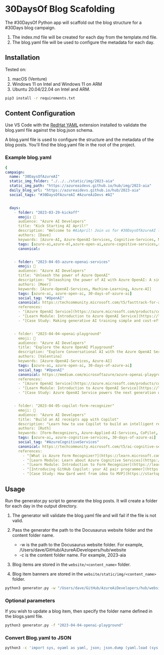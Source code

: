 # 30DaysOf Blog Scafolding

The #30DaysOf Python app will scaffold out the blog structure for a #30Days blog campaign.

1. The index.md file will be created for each day from the template.md file.
1. The blog.yaml file will be used to configure the metadata for each day.

## Installation

Tested on:

1. macOS (Venture)
1. Windows 11 on Intel and Windows 11 on ARM
1. Ubuntu 20.04/22.04 on Intel and ARM.

```bash
pip3 install -r requirements.txt
```

## Content Configuration

Use VS Code with the [RedHat YAML](https://marketplace.visualstudio.com/items?itemName=redhat.vscode-yaml) extension installed to validate the blog.yaml file against the blog.json schema.

A blog.yaml file is used to configure the structure and the metadata of the blog posts. You'll find the blog.yaml file in the root of the project.

### Example blog.yaml

```yaml
{
campaign:
  name: "30DaysOfAzureAI"
  static_img_folder: "./../../static/img/2023-aia"
  static_img_path: "https://azureaidevs.github.io/hub/img/2023-aia"
  daily_blog_url: "https://azureaidevs.github.io/hub/2023-aia"
  social_tags: "#30DaysOfAzureAI #AzureAiDevs #AI"


  days:
    - folder: "2023-03-29-kickoff"
      emoji: 🏁
      audience: "Azure AI Developers"
      title: "Kick Starting AI April!"
      description: "Welcome to #AiApril! Join us for #30DaysOfAzureAI learning, skilling and discussions at [AI April](https://aka.ms/ai-april)"
      authors: [Dave]
      keywords: [Azure-AI, Azure-OpenAI-Services, Cognitive-Services, Machine-Learning, Cognitive-Search, dotnet, onnx, CoPilot]
      tags: [azure-ai,azure-ml,azure-open-ai,azure-cognitive-services,responsible-ai,azure-ai-fundamentals,30-days-of-azure-ai]
      canonical:


    - folder: "2023-04-03-azure-openai-services"
      emoji: 🏁
      audience: "Azure AI Developers"
      title: "Unleash the power of Azure OpenAI"
      description: "Unleashing the power of AI with Azure OpenAI: A simple guide to get started"
      authors: [Meer]
      keywords: [Azure-OpenAI-Services, Machine-Learning, Azure-AI]
      tags: [azure-ai, azure-open-ai, 30-days-of-azure-ai]
      social_tag: "#OpenAI"
      canonical: https://techcommunity.microsoft.com/t5/fasttrack-for-azure/unleashing-the-power-of-ai-with-azure-openai-a-simple-guide-to/ba-p/3725706
      references:
      - "[Azure OpenAI Service](https://azure.microsoft.com/products/cognitive-services/openai-service?WT.mc_id=aiml-89446-dglover)"
      - "[Learn Module: Introduction to Azure OpenAI Service](https://learn.microsoft.com/training/modules/explore-azure-openai?WT.mc_id=aiml-89446-dglover)"
      - "[Case Study: Making generative AI training simple and cost-efficient with PeriFlow and Azure](https://startups.microsoft.com/blog/making-generative-ai-training-simple?WT.mc_id=aiml-89446-dglover)"


    - folder: "2023-04-04-openai-playground"
      emoji: 🏁
      audience: "Azure AI Developers"
      title: "Explore the Azure OpenAI Playground"
      description: "Explore Conversational AI with the Azure OpenAI Service Playground"
      authors: [Valentina]
      keywords: [Azure-OpenAI-Services, Azure-AI]
      tags: [azure-ai, azure-open-ai, 30-days-of-azure-ai]
      social_tag: "#OpenAI"
      canonical: https://medium.com/microsoftazure/azure-openai-playground-279f1f3da562
      references:
      - "[Azure OpenAI Service](https://azure.microsoft.com/products/cognitive-services/openai-service?WT.mc_id=aiml-89446-dglover)"
      - "[Learn Module: Introduction to Azure OpenAI Service](https://learn.microsoft.com/training/modules/explore-azure-openai?WT.mc_id=aiml-89446-dglover)"
      - "[Case Study: Azure OpenAI Service powers the next generation of startups](https://startups.microsoft.com/blog/azure-openai-service-for-startups?WT.mc_id=aiml-89446-dglover)"


    - folder: "2023-04-05-copilot-form-recognizer"
      emoji: 🏁
      audience: "Azure AI Developers"
      title: "Build an AI receipts app with Copilot"
      description: "Learn how to use Copilot to build an intelligent receipts app powered by Azure Form Recognizer"
      authors: [Ruth]
      keywords: [Form-Recognizers, Azure-Applied-AI-Services, CoPilot, vscode, Azure-AI]
      tags: [azure-ai, azure-cognitive-services, 30-days-of-azure-ai]
      social_tag: "#AzureCognitiveServices"
      canonical: https://techcommunity.microsoft.com/t5/ai-cognitive-services-blog/how-copilot-helps-developers-generate-code-for-a-form-recognizer/ba-p/3753813
      references:
        - "[What is Azure Form Recognizer?](https://learn.microsoft.com/azure/applied-ai-services/form-recognizer/overview?view=form-recog-3.0.0&WT.mc_id=aiml-89446-dglover)"
        - "[Learn Module: Learn about Azure Cognitive Services](https://learn.microsoft.com/training/browse/?products=azure-cognitive-services&WT.mc_id=aiml-89446-dglover)"
        - "[Learn Module: Introduction to Form Recognizer](https://learn.microsoft.com/training/modules/intro-to-form-recognizer?WT.mc_id=aiml-89446-dglover)"
        - "[Introducing GitHub Copilot: your AI pair programmer](https://github.blog/2021-06-29-introducing-github-copilot-ai-pair-programmer?WT.mc_id=aiml-89446-dglover)"
        - "[Case Study: How Qard went from idea to MVP](https://startups.microsoft.com/blog/qard-idea-to-mvp?WT.mc_id=aiml-89446-dglover)"
```

## Usage

Run the generator.py script to generate the blog posts. It will create a folder for each day in the output directory.

1. The generator will validate the blog.yaml file and will fail if the file is not valid.
1. Pass the generator the path to the Docusaurus website folder and the content folder name.

    - -w is the path to the Docusaurus website folder. For example, /Users/dave/GitHub/AzureAiDevelopers/hub/website
    - -c is the content folder name. For example, 2023-aia

1. Blog items are stored in the `website/<content_name>` folder.
1. Blog item banners are stored in the `website/static/img/<content_name>` folder.

```bash
python3 generator.py -w "/Users/dave/GitHub/AzureAiDevelopers/hub/website" -c "2023-aia"
```

### Optional parameters


If you wish to update a blog item, then specify the folder name defined in the blogs.yaml file.

```bash
python3 generator.py -f "2023-04-04-openai-playground"
```


### Convert Blog.yaml to JSON

```bash
python3 -c 'import sys, oyaml as yaml, json; json.dump (yaml.load (sys.stdin, Loader=yaml.Loader), sys.stdout, indent=4)' < blog.yaml > tweets.json
```
